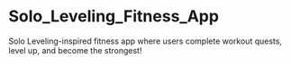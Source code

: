 # Solo_Leveling_Fitness_App
Solo Leveling-inspired fitness app where users complete workout quests, level up, and become the strongest!
